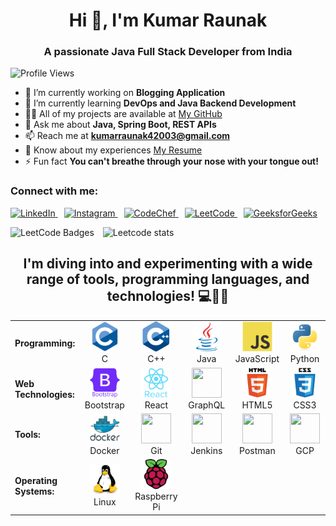 <h1 align="center">Hi 👋, I'm Kumar Raunak</h1>
<h3 align="center">A passionate Java Full Stack Developer from India</h3>

<p align="left"> 
  <img src="https://komarev.com/ghpvc/?username=satans-cl4w&label=Profile%20views&color=0e75b6&style=flat" alt="Profile Views" /> 
</p>

- 🔭 I’m currently working on **Blogging Application**
- 🌱 I’m currently learning **DevOps and Java Backend Development**
- 👨‍💻 All of my projects are available at [My GitHub](https://github.com/SatanS-CL4W?tab=repositories)
- 💬 Ask me about **Java, Spring Boot, REST APIs**
- 📫 Reach me at **kumarraunak42003@gmail.com**
- 📄 Know about my experiences [My Resume](https://drive.google.com/file/d/194vE9A8gj4YU0s6SgcmsAexYbm6N20YC/view)
- ⚡ Fun fact **You can't breathe through your nose with your tongue out!**

<h3 align="left">Connect with me:</h3>
<p align="left">
  <a href="https://linkedin.com/in/kumar-raunak-527904262" target="blank" style="margin-right: 10px;">
    <img src="https://raw.githubusercontent.com/rahuldkjain/github-profile-readme-generator/master/src/images/icons/Social/linked-in-alt.svg" alt="LinkedIn" width="30" />
  </a>
  <a href="https://instagram.com/hey.raunak" target="blank" style="margin-right: 10px;">
    <img src="https://raw.githubusercontent.com/rahuldkjain/github-profile-readme-generator/master/src/images/icons/Social/instagram.svg" alt="Instagram" width="30" />
  </a>
  <a href="https://www.codechef.com/users/monkeydzoro" target="blank" style="margin-right: 10px;">
    <img src="https://cdn.jsdelivr.net/npm/simple-icons@3.1.0/icons/codechef.svg" alt="CodeChef" width="30" />
  </a>
  <a href="https://www.leetcode.com/vegeta_1998" target="blank" style="margin-right: 10px;">
    <img src="https://raw.githubusercontent.com/rahuldkjain/github-profile-readme-generator/master/src/images/icons/Social/leet-code.svg" alt="LeetCode" width="30" />
  </a>
  <a href="https://auth.geeksforgeeks.org/user/kumarraunak42003/profile" target="blank">
    <img src="https://raw.githubusercontent.com/rahuldkjain/github-profile-readme-generator/master/src/images/icons/Social/geeks-for-geeks.svg" alt="GeeksforGeeks" width="30" />
  </a>
</p>

<p>
  <img src="https://leetcode-badge-showcase.vercel.app/api?username=Vegeta_1998&theme=black&border=border&animated=true" alt="LeetCode Badges" style="margin-right: 10px;"/> 
  <img src="https://leetcard.jacoblin.cool/Vegeta_1998?theme=dark&font=Baloo%20Da%202&ext=heatmap" alt="Leetcode stats"/>
</p>

<h2 align="center">I'm diving into and experimenting with a wide range of tools, programming languages, and technologies! 💻🚀🔧</h2>
<div align="center">
<table>
  <tr>
    <td align="left" width="100">
      <b>Programming:</b>
    </td>
    <td align="center" width="96">
      <a href="https://www.programiz.com/c-programming" target="_blank" rel="noopener noreferrer">
        <img src="https://raw.githubusercontent.com/devicons/devicon/master/icons/c/c-original.svg" width="48" height="48" />
      </a>
      <br>C
    </td>
    <td align="center" width="96">
      <a href="https://www.learncpp.com/" target="_blank" rel="noopener noreferrer">
        <img src="https://raw.githubusercontent.com/devicons/devicon/master/icons/cplusplus/cplusplus-original.svg" width="48" height="48" />
      </a>
      <br>C++
    </td>
    <td align="center" width="96">
      <a href="https://www.java.com" target="_blank" rel="noopener noreferrer">
        <img src="https://raw.githubusercontent.com/devicons/devicon/master/icons/java/java-original.svg" width="48" height="48" />
      </a>
      <br>Java
    </td>
    <td align="center" width="96">
      <a href="https://www.javascript.com/" target="_blank" rel="noopener noreferrer">
        <img src="https://raw.githubusercontent.com/devicons/devicon/master/icons/javascript/javascript-original.svg" width="48" height="48" />
      </a>
      <br>JavaScript
    </td>
    <td align="center" width="96">
      <a href="https://www.python.org/" target="_blank" rel="noopener noreferrer">
        <img src="https://raw.githubusercontent.com/devicons/devicon/master/icons/python/python-original.svg" width="48" height="48" />
      </a>
      <br>Python
    </td>
  </tr>
  <tr>
    <td align="left" width="100">
      <b>Web Technologies:</b>
    </td>
    <td align="center" width="96">
      <a href="https://getbootstrap.com/" target="_blank" rel="noopener noreferrer">
        <img src="https://raw.githubusercontent.com/devicons/devicon/master/icons/bootstrap/bootstrap-plain-wordmark.svg" width="48" height="48" />
      </a>
      <br>Bootstrap
    </td>
    <td align="center" width="96">
      <a href="https://reactjs.org/" target="_blank" rel="noopener noreferrer">
        <img src="https://raw.githubusercontent.com/devicons/devicon/master/icons/react/react-original-wordmark.svg" width="48" height="48" />
      </a>
      <br>React
    </td>
    <td align="center" width="96">
      <a href="https://graphql.org/" target="_blank" rel="noopener noreferrer">
        <img src="https://www.vectorlogo.zone/logos/graphql/graphql-icon.svg" width="48" height="48" />
      </a>
      <br>GraphQL
    </td>
    <td align="center" width="96">
      <a href="https://developer.mozilla.org/en-US/docs/Web/HTML" target="_blank" rel="noopener noreferrer">
        <img src="https://raw.githubusercontent.com/devicons/devicon/master/icons/html5/html5-original-wordmark.svg" width="48" height="48" />
      </a>
      <br>HTML5
    </td>
    <td align="center" width="96">
      <a href="https://developer.mozilla.org/en-US/docs/Web/CSS" target="_blank" rel="noopener noreferrer">
        <img src="https://raw.githubusercontent.com/devicons/devicon/master/icons/css3/css3-original-wordmark.svg" width="48" height="48" />
      </a>
      <br>CSS3
    </td>
  </tr>
  <tr>
    <td align="left" width="100">
      <b>Tools:</b>
    </td>
    <td align="center" width="96">
      <a href="https://www.docker.com/" target="_blank" rel="noopener noreferrer">
        <img src="https://raw.githubusercontent.com/devicons/devicon/master/icons/docker/docker-original-wordmark.svg" width="48" height="48" />
      </a>
      <br>Docker
    </td>
    <td align="center" width="96">
      <a href="https://git-scm.com/" target="_blank" rel="noopener noreferrer">
        <img src="https://www.vectorlogo.zone/logos/git-scm/git-scm-icon.svg" width="48" height="48" />
      </a>
      <br>Git
    </td>
    <td align="center" width="96">
      <a href="https://www.jenkins.io/" target="_blank" rel="noopener noreferrer">
        <img src="https://www.vectorlogo.zone/logos/jenkins/jenkins-icon.svg" width="48" height="48" />
      </a>
      <br>Jenkins
    </td>
    <td align="center" width="96">
      <a href="https://www.postman.com/" target="_blank" rel="noopener noreferrer">
        <img src="https://www.vectorlogo.zone/logos/getpostman/getpostman-icon.svg" width="48" height="48" />
      </a>
      <br>Postman
    </td>
    <td align="center" width="96">
      <a href="https://cloud.google.com/" target="_blank" rel="noopener noreferrer">
        <img src="https://www.vectorlogo.zone/logos/google_cloud/google_cloud-icon.svg" width="48" height="48" />
      </a>
      <br>GCP
    </td>
  </tr>
  <tr>
    <td align="left" width="100">
      <b>Operating Systems:</b>
    </td>
    <td align="center" width="96">
      <a href="https://www.linux.org/" target="_blank" rel="noopener noreferrer">
        <img src="https://raw.githubusercontent.com/devicons/devicon/master/icons/linux/linux-original.svg" width="48" height="48" />
      </a>
      <br>Linux
    </td>
    <td align="center" width="96">
      <a href="https://www.raspberrypi.com/" target="_blank" rel="noopener noreferrer">
        <img src="https://raw.githubusercontent.com/devicons/devicon/master/icons/raspberrypi/raspberrypi-original.svg" width="48" height="48" />
      </a>
      <br>Raspberry Pi
    </td>
  </tr>
</table>
</div>
